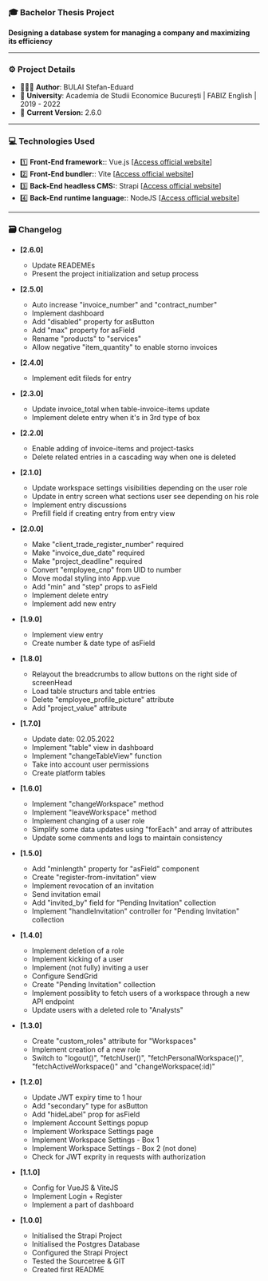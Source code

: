 ### 🎓 **Bachelor Thesis Project**

**Designing a database system for managing a company and maximizing its efficiency**

---
### ⚙️ **Project Details**
- 👨🏻‍🎓 **Author**: BULAI Stefan-Eduard
- 🏫 **University**: Academia de Studii Economice București | FABIZ English | 2019 - 2022
- 🧩 **Current Version:** 2.6.0

---
### 💻 **Technologies Used**
- 1️⃣ **Front-End framework:**: Vue.js [[Access official website](https://vuejs.org/)]
- 2️⃣ **Front-End bundler:**: Vite [[Access official website](https://vitejs.dev/)]
- 3️⃣ **Back-End headless CMS:**: Strapi [[Access official website](https://strapi.io/)]
- 4️⃣ **Back-End runtime language:**: NodeJS [[Access official website](https://nodejs.org/en/)]

---

### 🗃 **Changelog**

- **[2.6.0]**
    - Update READEMEs
    - Present the project initialization and setup process

- **[2.5.0]**
    - Auto increase "invoice_number" and "contract_number"
    - Implement dashboard
    - Add "disabled" property for asButton
    - Add "max" property for asField
    - Rename "products" to "services"
    - Allow negative "item_quantity" to enable storno invoices

- **[2.4.0]**
    - Implement edit fileds for entry

- **[2.3.0]**
    - Update invoice_total when table-invoice-items update
    - Implement delete entry when it's in 3rd type of box

- **[2.2.0]**
    - Enable adding of invoice-items and project-tasks
    - Delete related entries in a cascading way when one is deleted

- **[2.1.0]**
    - Update workspace settings visibilities depending on the user role
    - Update in entry screen what sections user see depending on his role
    - Implement entry discussions
    - Prefill field if creating entry from entry view

- **[2.0.0]**
    - Make "client_trade_register_number" required
    - Make "invoice_due_date" required
    - Make "project_deadline" required
    - Convert "employee_cnp" from UID to number
    - Move modal styling into App.vue
    - Add "min" and "step" props to asField
    - Implement delete entry
    - Implement add new entry

- **[1.9.0]**
    - Implement view entry
    - Create number & date type of asField

- **[1.8.0]**
    - Relayout the breadcrumbs to allow buttons on the right side of screenHead
    - Load table structurs and table entries
    - Delete "employee_profile_picture" attribute
    - Add "project_value" attribute

- **[1.7.0]**
    - Update date: 02.05.2022
    - Implement "table" view in dashboard
    - Implement "changeTableView" function
    - Take into account user permissions
    - Create platform tables

- **[1.6.0]**
    - Implement "changeWorkspace" method
    - Implement "leaveWorkspace" method
    - Implement changing of a user role
    - Simplify some data updates using "forEach" and array of attributes
    - Update some comments and logs to maintain consistency

- **[1.5.0]**
    - Add "minlength" property for "asField" component
    - Create "register-from-invitation" view
    - Implement revocation of an invitation
    - Send invitation email
    - Add "invited_by" field for "Pending Invitation" collection
    - Implement "handleInvitation" controller for "Pending Invitation" collection

- **[1.4.0]**
    - Implement deletion of a role
    - Implement kicking of a user
    - Implement (not fully) inviting a user
    - Configure SendGrid
    - Create "Pending Invitation" collection
    - Implement possiblity to fetch users of a workspace through a new API endpoint
    - Update users with a deleted role to "Analysts"

- **[1.3.0]**
    - Create "custom_roles" attribute for "Workspaces"
    - Implement creation of a new role
    - Switch to "logout()", "fetchUser()", "fetchPersonalWorkspace()", "fetchActiveWorkspace()" and "changeWorkspace(:id)"

- **[1.2.0]**
    - Update JWT expiry time to 1 hour
    - Add "secondary" type for asButton
    - Add "hideLabel" prop for asField
    - Implement Account Settings popup
    - Implement Workspace Settings page
    - Implement Workspace Settings - Box 1
    - Implement Workspace Settings - Box 2 (not done)
    - Check for JWT exprity in requests with authorization

- **[1.1.0]**
    - Config for VueJS & ViteJS
    - Implement Login + Register
    - Implement a part of dashboard

- **[1.0.0]**
    - Initialised the Strapi Project
    - Initialised the Postgres Database
    - Configured the Strapi Project
    - Tested the Sourcetree & GIT
    - Created first README

